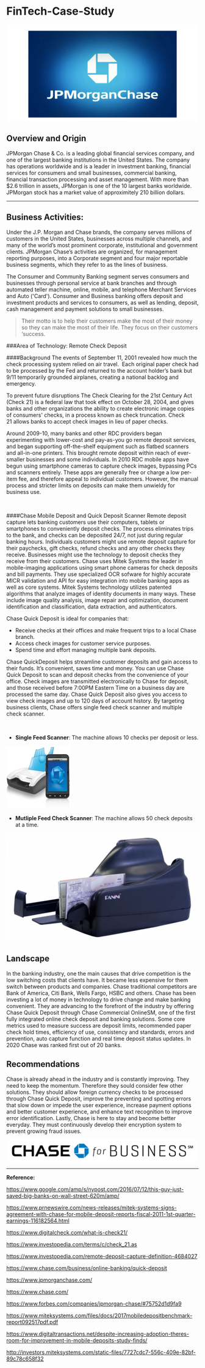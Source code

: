 # FinTech-Case-Study

![markdown-image](Chase1.jpg)


## Overview and Origin

JPMorgan Chase & Co. is a leading global financial services company, and one of the largest banking institutions in the United States. The company has operations worldwide and is a leader in investment banking, financial services for consumers and small businesses, commercial banking, financial transaction processing and asset management. With more than $2.6 trillion in assets, JPMorgan is one of the 10 largest banks worldwide. JPMorgan stock has a market value of approximitely 210 billion dollars. 

---

## Business Activities:

Under the J.P. Morgan and Chase brands, the company serves millions of customers in the United States, businesses across multiple channels, and many of the world’s most prominent corporate, institutional and government clients. JPMorgan Chase’s activities are organized, for management reporting purposes, into a Corporate segment and four major reportable business segments, which they refer to as the lines of business. 

The Consumer and Community Banking segment serves consumers and businesses through personal service at bank branches and through automated teller machine, online, mobile, and telephone Merchant Services and Auto ('Card'). Consumer and Business banking offers deposit and investment products and services to consumers, as well as lending, deposit, cash management and payment solutions to small businesses. 



>Their motto is to help their customers make the most of their money so they can make the most of their life. They focus on their customers ‘success. 

###Area of Technology:  Remote Check Deposit

####Background
The events of September 11, 2001 revealed how much the check processing system relied on air travel.  Each original paper check had to be processed by the Fed and returned to the account holder’s bank but 9/11 temporarily grounded airplanes, creating a national backlog and emergency. 

To prevent future disruptions The Check Clearing for the 21st Century Act (Check 21) is a federal law that took effect on October 28, 2004, and gives banks and other organizations the ability to create electronic image copies of consumers' checks, in a process known as check truncation. Check 21 allows banks to accept check images in lieu of paper checks.

Around 2009-10, many banks and other RDC providers began experimenting with lower-cost and pay-as-you go remote deposit services, and began supporting off-the-shelf equipment such as flatbed scanners and all-in-one printers. This brought remote deposit within reach of ever-smaller businesses and some individuals. In 2010 RDC mobile apps have begun using smartphone cameras to capture check images, bypassing PCs and scanners entirely. These apps are generally free or charge a low per-item fee, and therefore appeal to individual customers. However, the manual process and stricter limits on deposits can make them unwieldy for business use.

 

####Chase Mobile Deposit and Quick Deposit Scanner
Remote deposit capture lets banking customers use their computers, tablets or smartphones to conveniently deposit checks. The process eliminates trips to the bank, and checks can be deposited 24/7, not just during regular banking hours. Individuals customers might use remote deposit capture for their paychecks, gift checks, refund checks and any other checks they receive. Businesses might use the technology to deposit checks they receive from their customers. Chase uses Mitek Systems the leader in mobile-imaging applications using smart phone cameras for check deposits and bill payments. They use specialized OCR sofware for highly accurate MICR validation and API for easy integration into mobile banking apps as well as core systems. Mitek Systems technology utilizes patented algorithms that analyze images of identity documents in many ways. These include image quality analysis, image repair and optimization, document identification and classification, data extraction, and authenticators.


 Chase Quick Deposit is ideal for companies that: 
 * Receive checks at their offices and make frequent trips to a local Chase branch.
 * Access check images for customer service purposes.
 * Spend time and effort managing multiple bank deposits.
 
 Chase QuickDeposit helps streamline customer deposits and gain access to their funds. It’s convenient, saves time and money. You can use Chase Quick Deposit to scan and deposit checks from the convenience of your office. Check images are transmitted electronically to Chase for deposit, and those received before 7:00PM Eastern Time on a business day are processed the same day. Chase Quick Deposit also gives you access to view check images and up to 120 days of account history. By targeting business clients, Chase offers single feed check scanner and multiple check scanner.

 
*  **Single Feed Scanner**: The machine allows 10 checks per deposit or less.

![markdown-image](ChaseSingleFeedScanner.png)

* **Mutliple Feed Check Scanner**: The machine allows 50 check deposits at a time.

![markdown-image](ChaseMultipleFeedScanner.png)




## Landscape

In the banking industry, one the main causes that drive competition is the low switching costs that clients have. It became less expensive for them switch between products and companies. Chase traditional competitors are Bank of America, Citi Bank, Wells Fargo, HSBC and others. Chase has been investing a lot of money in technology to drive change and make banking convenient. They are advancing to the forefront of the industry by offering Chase Quick Deposit through Chase Commercial OnlineSM, one of the first fully integrated online check deposit and banking solutions. Some core metrics used to measure success are deposit limits, recommended paper check hold times, efficiency of use, consistency and standards, errors and prevention, auto capture function and real time deposit status updates. In 2020 Chase was ranked first out of 20 banks. 



## Recommendations

Chase is already ahead in the industry and is constantly improving. They need to keep the momentum. Therefore they sould consider few other solutions. They should allow foreign currency checks to be processed through Chase Quick Deposit, improve the preventing and spotting errors that slow down or impede the user experience, increase payment options and better customer experience, and enhance text recognition to improve error identification. Lastly, Chase is here to stay and become better everyday. They must continuously develop their encryption system to prevent growing fraud issues. 




![markdown-image](ChaseForBusiness.png)

---
**Reference:**

https://www.google.com/amp/s/nypost.com/2016/07/12/this-guy-just-saved-big-banks-on-wall-street-620m/amp/

https://www.prnewswire.com/news-releases/mitek-systems-signs-agreement-with-chase-for-mobile-deposit-reports-fiscal-2011-1st-quarter-earnings-116182564.html

https://www.digitalcheck.com/what-is-check21/

https://www.investopedia.com/terms/c/check_21.as

https://www.investopedia.com/remote-deposit-capture-definition-4684027

https://www.chase.com/business/online-banking/quick-deposit

https://www.jpmorganchase.com/

https://www.chase.com/

https://www.forbes.com/companies/jpmorgan-chase/#75752d1d9fa9

https://www.miteksystems.com/files/docs/2017mobiledepositbenchmark-report092517pdf.pdf

https://www.digitaltransactions.net/despite-increasing-adoption-theres-room-for-improvement-in-mobile-deposits-study-finds/

http://investors.miteksystems.com/static-files/7727cdc7-556c-409e-82bf-89c78c658f32







